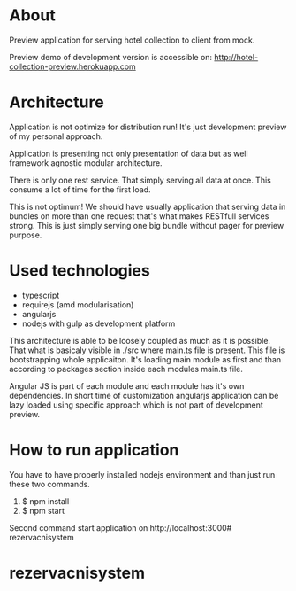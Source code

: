 About
=====

Preview application for serving hotel collection to client from mock.

Preview demo of development version is accessible on: http://hotel-collection-preview.herokuapp.com

Architecture
============

Application is not optimize for distribution run! It's just development preview of my personal approach.

Application is presenting not only presentation of data but as well framework agnostic modular architecture.

There is only one rest service. That simply serving all data at once. This consume a lot of time for the first load.

This is not optimum! We should have usually application that serving data in bundles on more than one request that's what makes RESTfull services strong. This is just simply serving one big bundle without pager for preview purpose.

Used technologies
=================

- typescript
- requirejs (amd modularisation)
- angularjs
- nodejs with gulp as development platform

This architecture is able to be loosely coupled as much as it is possible. That what is basicaly visible in ./src where main.ts file is present. This file is bootstrapping whole applicaiton. It's loading main module as first and than according to packages section inside each modules main.ts file.

Angular JS is part of each module and each module has it's own dependencies. In short time of customization angularjs application can be lazy loaded using specific approach which is not part of development preview.

How to run application
======================

You have to have properly installed nodejs environment and than just run these two commands.

1. $ npm install
2. $ npm start

Second command start application on http://localhost:3000# rezervacnisystem 
# rezervacnisystem 
